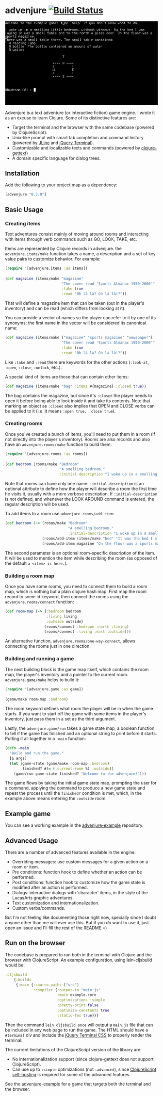 # advenjure [![Build Status](https://secure.travis-ci.org/facundoolano/advenjure.png)](http://travis-ci.org/facundoolano/advenjure)

![Example game](example.gif)

Advenjure is a text adventure (or interactive fiction) game engine. I wrote it as an excuse to learn Clojure.
Some of its distinctive features are:

  * Target the terminal and the browser with the same codebase (powered by ClojureScript).
  * Unix-like prompt with smart tab completion and command history (powered by [JLine](https://github.com/jline/jline2) and [jQuery Terminal](http://terminal.jcubic.pl/)).
  * Customizable and localizable texts and commands (powered by [clojure-gettext](https://github.com/facundoolano/clojure-gettext))
  * A domain specific language for dialog trees.

## Installation

Add the following to your project map as a dependency:

```clojure
[advenjure "0.3.0"]
```

## Basic Usage

### Creating items

Text adventures consist mainly of moving around rooms and interacting with items
through verb commands such as GO, LOOK, TAKE, etc.

Items are represented by Clojure records in advenjure. the `advenjure.items/make`
function takes a name, a description and a set of key-value pairs to customize behavior.
For example:

```clojure
(require '[advenjure.items :as items])

(def magazine (items/make "magazine"
                          "The cover read 'Sports Almanac 1950-2000'"
                          :take true
                          :read "Oh là là? Oh là là!?"))
```

That will define a magazine item that can be taken (put in the player's inventory)
and can be read (which differs from looking at it).

You can provide a vector of names so the player can refer to it by one of its synonyms;
the first name in the vector will be considered its canonical name:

```clojure
(def magazine (items/make ["magazine" "sports magazine" "newspaper"]
                          "The cover read 'Sports Almanac 1950-2000'"
                          :take true
                          :read "Oh là là? Oh là là!?"))
```

Like `:take` and `:read` there are keywords for the other actions
(`:look-at`, `:open`, `:close`, `:unlock`, etc.).

A special kind of items are those that can contain other items:

```clojure
(def magazine (items/make "bag" :items #{magazine} :closed true))
```

The bag contains the magazine, but since it's `:closed` the player needs to open it
before being able to look inside it and take its contents. Note that marking an
object as `:closed` also implies that OPEN and CLOSE verbs can be applied to it
(i.e. it means `:open true, :close true`).

### Creating rooms

Once you've created a bunch of items, you'll need to put them in a room (if not directly
into the player's inventory). Rooms are also records and also have an
`advenjure.rooms/make` function to build them:

```clojure
(require '[advenjure.rooms :as rooms])

(def bedroom (rooms/make "Bedroom"
                         "A smelling bedroom."
                         :initial-description "I woke up in a smelling little bedroom, without windows."))
```

Note that rooms can have only one name. `:initial-description` is an optional attribute
to define how the player will describe a room the first time he visits it,
usually with a more verbose description. If `:initial-description` is not defined,
and whenever the LOOK AROUND command is entered, the regular description will be used.

To add items to a room use `advenjure.rooms/add-item`:

```clojure
(def bedroom (-> (rooms/make "Bedroom"
                             "A smelling bedroom."
                             :initial-description "I woke up in a smelling little bedroom, without windows.")
                 (rooms/add-item (items/make "bed" "It was the bed I slept in."))
                 (rooms/add-item magazine "On the floor was a sports magazine.")))
```

The second parameter is an optional room-specific description of the item. It will be used
to mention the item while describing the room (as opposed of the default `a <item> is here.`).

### Building a room map

Once you have some rooms, you need to connect them to build a room map, which is
nothing but a plain clojure hash map. First map the room record to some id keyword,
then connect the rooms using the `advenjure.rooms/connect` function:

```clojure
(def room-map (-> {:bedroom bedroom
                   :living living
                   :outside outside}
                  (rooms/connect :bedroom :north :living)
                  (rooms/connect :living :east :outside)))
```

An alternative function, `advenjure.rooms/one-way-connect`, allows connecting the
rooms just in one direction.

### Building and running a game

The next building block is the game map itself, which contains the room map,
the player's inventory and a pointer to the current room. `advenjure.game/make`
helps to build it:

```clojure
(require '[advenjure.game :as game])

(game/make room-map :bedroom)
```

The room keyword defines what room the player will be in when the game starts.
If you want to start off the game with some items in the player's inventory,
just pass them in a set as the third argument.

Lastly, the `advenjure.game/run` takes a game state map, a boolean function
to tell if the game has finished and an optional string to print before it starts.
Putting it all together in a `-main` function:

```clojure
(defn -main
  "Build and run the game."
  [& args]
  (let [game-state (game/make room-map :bedroom)
        finished? #(= (:current-room %) :outside)]
    (game/run game-state finished? "Welcome to the advenjure!")))
```

The game flows by taking the initial game state map, prompting the user for a command,
applying the command to produce a new game state and repeat the process until the
`finished?` condition is met, which, in the example above means entering the
`:outside` room.

## Example game

You can see a working example in the [advenjure-example](https://github.com/facundoolano/advenjure-example) repository.

## Advanced Usage

There are a number of advanced features available in the engine:

  * Overriding messages: use custom messages for a given action on a room or item.
  * Pre conditions: function hook to define whether an action can be performed.
  * Post conditions: function hook to customize how the game state is modified after an action is performed.
  * Dialogs: interactive dialogs with 'character' items, in the style of the LucasArts graphic adventures.
  * Text customization and internationalization.
  * Custom verbs/commands.

But I'm not feeling like documenting those right now, specially since I doubt
anyone other than me will ever use this. But if you *do* want to use it, just open an issue
and I'll fill the rest of the README =)

## Run on the browser

The codebase is prepared to run both in the terminal with Clojure and the browser with ClojureScript.
An example configuration, using lein-cljsbuild would be:

```clojure
:cljsbuild
    {:builds
     {:main {:source-paths ["src"]
             :compiler {:output-to "main.js"
                        :main example.core
                        :optimizations :simple
                        :pretty-print false
                        :optimize-constants true
                        :static-fns true}}}
```

Then the command `lein cljsbuild once` will output a `main.js` file that can be included in any web page to run the game. 
The HTML should have a `#terminal` div and include the [jQuery Terminal CSS](https://github.com/facundoolano/advenjure-example/blob/master/resources/jquery.terminal-0.11.7.css) to properly render the terminal.

The current limitations of the ClojureScript version of the library are:
* No internationalization support (since clojure-gettext does not support ClojureScript).
* Can use up to `:simple` optimizations (not `:advanced`), since [ClojureScript self-hosting](https://github.com/clojure/clojurescript/wiki/Optional-Self-hosting) is required for some of the advanced features.

See the [advenjure-example](https://github.com/facundoolano/advenjure-example) for a game that targets both the terminal and the browser.


